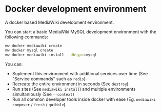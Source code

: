 # Docker development environment

A docker based MediaWiki development environment.

You can start a basic MediaWiki MySQL development environment with the following commands:

```sh
mw docker mediawiki create
mw docker mysql create
mw docker mediawiki install --dbtype=mysql
```

You can:
 - Suplement this environment with additional services over time (See "Service commands" such as `redis`)
 - Recreate the entire environment in seconds (See `destroy`)
 - Run sites (See `mediawiki install`) and multiple environments simultaniously (See `--context`)
 - Run all common developer tools inside docker with ease (Eg. `mediawiki composer` / `fresh` / `quibble`)